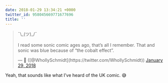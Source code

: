 ```yaml
---
date: 2018-01-29 13:34:21 +0000
twitter_id: 958045669771677696
title: ''
---
```


<blockquote class="twitter-tweet"><p lang="en" dir="ltr">¯\_(ツ)_/¯ <br><br>I read some sonic comic ages ago, that’s all I remember. That and sonic was blue because of “the cobalt effect”.</p>&mdash; 🤧 ([@WhollySchmidt](https://twitter.com/WhollySchmidt)) <a href="https://twitter.com/WhollySchmidt/status/958045349662416896?ref_src=twsrc%5Etfw">January 29, 2018</a></blockquote>
<script async src="https://platform.twitter.com/widgets.js" charset="utf-8"></script>

Yeah, that sounds like what I’ve heard of the UK comic. 😅
